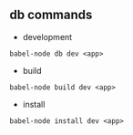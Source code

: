 ## db commands

* development

`babel-node db dev <app>`

* build

`babel-node build dev <app>`

* install

`babel-node install dev <app>`